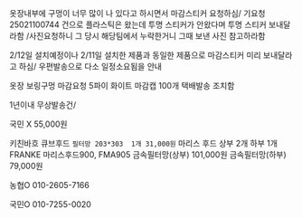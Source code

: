 옷장내부에 구멍이 너무 많이 나 있다고 하시면서 마감스티커 요청하심/ 기요청 25021100744 건으로 플라스틱은 왔는데 투명 스티커가 안왔다며 투명 스티커 보내달라함 /사진요청하니 그 당시 해당팀에서 누락한거니 그때 보낸 사진 참고하라함



2/12일 설치예정이나  2/11일 설치한 제품과  동일한 제품으로  마감스티커 미리 보내달라고 하심/ 우편발송으로 다소 일정소요됨을 안내


옷장 보링구멍 마감요청 5파이 화이트 마감캡 100개 택배발송 조치함

1년이내 무상발송건/

국민 X
55,000원



키친바흐 큐브후드 `필터망 203*303  1개 31,000원`
마리스 후드 상부 2개 하부 1개
FRANKE 마리스후드900, FMA905 금속필터망(상부)  101,000원
금속필터망(하부) 79,000원

농협O 010-2605-7166


국민O
010-7255-0020
